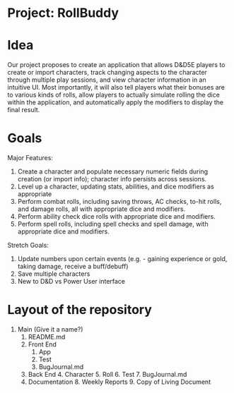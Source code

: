 # Project: RollBuddy


# Idea

Our project proposes to create an application that allows D&D5E players to create or import characters, track changing aspects to the character through multiple play sessions, and view character information in an intuitive UI. Most importantly, it will also tell players what their bonuses are to various kinds of rolls, allow players to actually simulate rolling the dice within the application, and automatically apply the modifiers to display the final result.


# Goals

Major Features:



1. Create a character and populate necessary numeric fields during creation (or import info); character info persists across sessions.
2. Level up a character, updating stats, abilities, and dice modifiers as appropriate
3. Perform combat rolls, including saving throws, AC checks, to-hit rolls, and damage rolls, all with appropriate dice and modifiers.
4. Perform ability check dice rolls with appropriate dice and modifiers.
5. Perform spell rolls, including spell checks and spell damage, with appropriate dice and modifiers.

Stretch Goals:



1. Update numbers upon certain events (e.g. - gaining experience or gold, taking damage, receive a buff/debuff)
2. Save multiple characters
3. New to D&D vs Power User interface


# Layout of the repository 



1. Main (Give it a name?)
    1. README.md
    2. Front End
        1. App
        2. Test
        3. BugJournal.md
    3. Back End
        4. Character
        5. Roll
        6. Test
        7. BugJournal.md
    4. Documentation
        8. Weekly Reports
        9. Copy of Living Document
